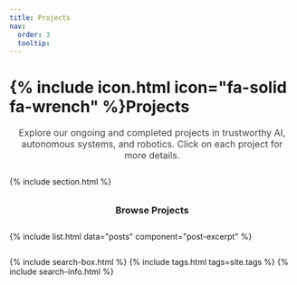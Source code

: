 ```yaml
---
title: Projects
nav:
  order: 3
  tooltip: 
---
```


# {% include icon.html icon="fa-solid fa-wrench" %}Projects

<div style="text-align: center; margin-bottom: 2em;">
  <span style="font-size: 1.15em; color: #444;">
    Explore our ongoing and completed projects in trustworthy AI, autonomous systems, and robotics. Click on each project for more details.
  </span>
</div>

<style>
.projects-grid {
  display: grid;
  grid-template-columns: repeat(auto-fit, minmax(320px, 1fr));
  gap: 2em;
  margin: 2em 0;
  align-items: stretch;
}
.projects-section-title {
  font-size: 1.15em;
  font-weight: 700;
  margin: 2em 0 1em 0;
  color: #1a1a1a;
  letter-spacing: 0.01em;
  text-align: center;
}
</style>

{% include section.html %}

<div class="projects-section-title">Browse Projects</div>
<div class="projects-grid">
  {% include list.html data="posts" component="post-excerpt" %}
</div>

<div style="margin-top: 2em;">
  {% include search-box.html %}
  {% include tags.html tags=site.tags %}
  {% include search-info.html %}
</div>